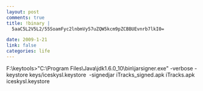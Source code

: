 ```yaml
--- 
layout: post
comments: true
title: !binary |
  5aaC5L2V5L2/55SoamFyc2lnbmVy57uZQW5kcm9pZCBBUEvnrb7lkI0=

date: 2009-1-21
link: false
categories: life
---
```

F:\keytools&gt;"C:\Program Files\Java\jdk1.6.0_10\bin\jarsigner.exe" -verbose -keystore keys/iceskysl.keystore  -signedjar iTracks_signed.apk iTracks.apk iceskysl.keystore
